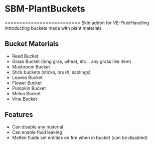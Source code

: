 # SBM-PlantBuckets
==========================
Skin addon for VE-FluidHandling introducting buckets made with plant materials

## Bucket Materials
* Reed Bucket
* Grass Bucket (long gras, wheat, etc... any grass like item)
* Mushroom Bucket
* Stick buckets (sticks, brush, saplings)
* Leaves Bucket
* Flower Bucket
* Pumpkin Bucket
* Melon Bucket
* Vine Bucket

## Features
* Can disable any material
* Can enable fluid leaking
* Molten fluids set entities on fire when in bucket (can be disabled)